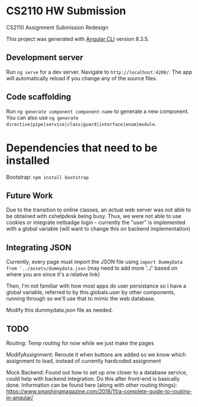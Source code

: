 # CS2110 HW Submission
CS2110 Assignment Submission Redesign

This project was generated with [Angular CLI](https://github.com/angular/angular-cli) version 8.3.5.

## Development server

Run `ng serve` for a dev server. Navigate to `http://localhost:4200/`. The app will automatically reload if you change any of the source files.

## Code scaffolding

Run `ng generate component component-name` to generate a new component. You can also use `ng generate directive|pipe|service|class|guard|interface|enum|module`.

# Dependencies that need to be installed
Bootstrap: `npm install bootstrap`


## Future Work
Due to the transition to online classes, an actual web server was not able to be obtained with cshelpdesk being busy. Thus, we were not able to use cookies or integrate netbadge login - currently the "user" is implemented with a global variable (will want to change this on backend implementation)

## Integrating JSON
Currently, every page must import the JSON file using `import DummyData from '../assets/dummydata.json` (may need to add more '../' based on where you are since it's a relative link)

Then, I'm not familiar with how most apps do user persistance so I have a global variable, referred to by this.globals.user by other components, running through so we'll use that to mimic the web database. 

Modify this dummydata.json file as needed.

## TODO
Routing: Temp routing for now while we just make the pages

ModifyAssignment: Reroute it when buttons are added so we know which assignment to load, instead of currently hardcoded assignment

Mock Backend: Found out how to set up one closer to a database service, could help with backend integration. Do this after front-end is basically done. Information can be found here (along with other routing things): https://www.smashingmagazine.com/2018/11/a-complete-guide-to-routing-in-angular/